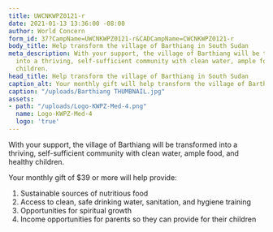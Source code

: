 ```yaml
---
title: UWCNKWPZ0121-r
date: 2021-01-13 13:36:00 -08:00
author: World Concern
form_id: 37?CampName=UWCNKWPZ0121-r&CADCampName=CWCNKWPZ0121-r
body_title: Help transform the village of Barthiang in South Sudan
meta_description: With your support, the village of Barthiang will be transformed
  into a thriving, self-sufficient community with clean water, ample food, and healthy
  children.
head_title: Help transform the village of Barthiang in South Sudan
caption_alt: Your monthly gift will help transform the village of Barthiang!
caption: "/uploads/Barthiang THUMBNAIL.jpg"
assets:
- path: "/uploads/Logo-KWPZ-Med-4.png"
  name: Logo-KWPZ-Med-4
  logo: 'true'
---
```


With your support, the village of Barthiang will be transformed into a thriving, self-sufficient community with clean water, ample food, and healthy children.

Your monthly gift of $39 or more will help provide:

1. Sustainable sources of nutritious food
2. Access to clean, safe drinking water, sanitation, and hygiene training
3. Opportunities for spiritual growth
4. Income opportunities for parents so they can provide for their children
